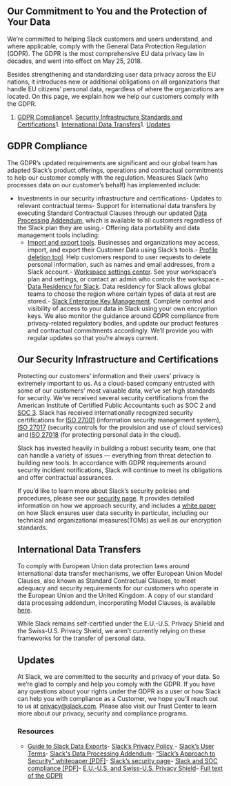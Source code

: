 
## Our Commitment to You and the Protection of Your Data

We’re committed to helping Slack customers and users understand, and where applicable, comply with the General Data Protection Regulation (GDPR). The GDPR is the most comprehensive EU data privacy law in decades, and went into effect on May 25, 2018.

Besides strengthening and standardizing user data privacy across the EU nations, it  introduces new or additional obligations on all organizations that handle EU citizens’ personal data, regardless of where the organizations are located. On this page, we explain how we help our customers comply with the GDPR.
1. [GDPR Compliance](#preparing)1. [Security Infrastructure Standards and Certifications](#security)1. [International Data Transfers](#data-transfers)1. [Updates](#stay-updated)
## GDPR Compliance

The GDPR’s updated requirements are significant and our global team has adapted Slack’s product offerings, operations and contractual commitments to help our customer comply with the regulation. Measures Slack (who processes data on our customer’s behalf) has implemented include:
- Investments  in our security infrastructure and certifications- Updates to relevant contractual terms- Support for international data transfers by executing Standard Contractual Clauses through our updated [Data Processing Addendum](https://slack.com/terms-of-service/data-processing), which is available to all customers regardless of the Slack plan they are using.- Offering data portability and data management tools including:<ul><li>[Import and export tools](https://slack.com/help/articles/204897248-guide-to-slack-data-exports?sid=zd-up-t024be7ld-w1w9l1jl9). Businesses and organizations may access, import, and export their Customer Data using Slack’s tools.- [Profile deletion tool](https://slack.com/help/articles/360000360443?sid=zd-up-t024be7ld-w1w9l1jl9). Help customers respond to user requests to delete personal information, such as names and email addresses, from a Slack account.- [Workspace settings center](https://slack.com/help/articles/360000355143). See your workspace’s plan and settings, or contact an admin who controls the workspace.- [Data Residency for Slack](https://slack.com/intl/en-ie/help/articles/360035633934-Data-residency-for-Slack). Data residency for Slack allows global teams to choose the region where certain types of data at rest are stored.- [Slack Enterprise Key Management](https://slack.com/help/articles/360000355143). Complete control and visibility of access to your data in Slack using your own encryption keys. 
We also monitor the guidance around GDPR compliance from privacy-related regulatory bodies, and update our product features and contractual commitments  accordingly. We’ll provide you with regular updates so that you’re always current.

## Our Security Infrastructure and Certifications

Protecting our customers’ information and their users’ privacy is extremely important to us. As a cloud-based company entrusted with some of our customers’ most valuable data, we’ve set high standards for security. We’ve received several security certifications from the American Institute of Certified Public Accountants such as SOC 2 and [SOC 3](https://a.slack-edge.com/3d007/marketing/downloads/security/Slack_SOC_3_112020.pdf). Slack has received internationally recognized security certifications for [ISO 27001](https://a.slack-edge.com/3d007/marketing/downloads/security/Slack_ISO_27001_Certificate_112020.pdf) (information security management system), [ISO 27017](https://a.slack-edge.com/3d007/marketing/downloads/security/Slack_ISO_27017_112020.pdf) (security controls for the provision and use of cloud services) and [ISO 27018](https://a.slack-edge.com/3d007/marketing/downloads/security/Slack_ISO_27018_112020.pdf) (for protecting personal data in the cloud). 

Slack has invested heavily in building a robust security team, one that can handle a variety of issues — everything from threat detection to building new tools. In accordance with GDPR requirements around security incident notifications, Slack will continue to meet its obligations and offer contractual assurances.

If you’d like to learn more about Slack’s security policies and procedures, please see our [security page](https://slack.com/security). It provides detailed information on how we approach security, and includes a [white paper](https://a.slack-edge.com/a699cd/marketing/downloads/security/Security_White_Paper_2020.pdf) on how Slack ensures user data security in particular, including our technical and organizational measures(TOMs) as well as our encryption standards.

## International Data Transfers

To comply with European Union data protection laws around international data transfer mechanisms, we offer European Union Model Clauses, also known as Standard Contractual Clauses, to meet adequacy and security requirements for our customers who operate in the European Union and the United Kingdom. A copy of our standard data processing addendum, incorporating Model Clauses, is available [here](/terms-of-service/data-processing).

While Slack remains self-certified under the E.U.-U.S. Privacy Shield and the Swiss-U.S. Privacy Shield, we aren’t currently relying on these frameworks for the transfer of personal data.

## Updates

At Slack, we are committed to the security and privacy of your data. So we’re glad to comply and help you comply with the GDPR. If you have any questions about your rights under the GDPR as a user or how Slack can help you with compliance as a Customer, we hope you’ll reach out to us at [privacy@slack.com](mailto:privacy@slack.com). Please also visit our Trust Center to learn more about our privacy, security and compliance programs.

### Resources
- [Guide to Slack Data Exports](https://slack.com/help/articles/204897248-Guide-to-Slack-data-exports)- [Slack’s Privacy Policy ](https://slack.com/privacy-policy)- [Slack’s User Terms](https://slack.com/terms-of-service/user)- [Slack's Data Processing Addendum](https://slack.com/terms-of-service/data-processing)- [“Slack’s Approach to Security” whitepaper [PDF]](https://a.slack-edge.com/a699cd/marketing/downloads/security/Security_White_Paper_2020.pdf)- [Slack’s security page](https://slack.com/security)- [Slack and SOC compliance [PDF]](https://a.slack-edge.com/3d007/marketing/downloads/security/Slack_SOC_3_112020.pdf)- [E.U.-U.S. and Swiss-U.S. Privacy Shield](https://www.privacyshield.gov/participant?id=a2zt0000000GnMBAA0&amp;status=Active)- [Full text of the GDPR](https://gdpr-info.eu/)